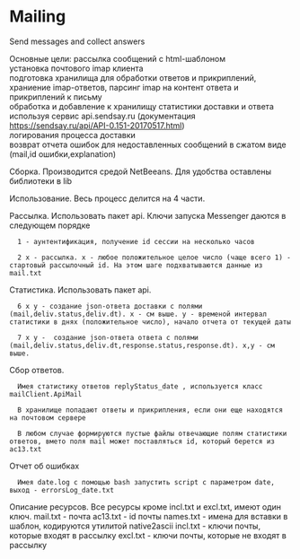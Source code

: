 # Mailing
Send messages and collect answers

Основные цели: 
  рассылка сообщений c html-шаблоном  
  установка почтового imap клиента  
  подготовка хранилища для обработки ответов и прикриплений, храниение imap-ответов, парсинг imap на контент ответа и прикриплений к письму  
  обработка и добавление к хранилищу статистики доставки и ответа используя сервис api.sendsay.ru (документация https://sendsay.ru/api/API-0.151-20170517.html)  
  логирования процесса доставки  
  возврат отчета ошибок для недоставленных сообщений в сжатом виде (mail,id ошибки,explanation)
  
Сборка.
  Производится средой NetBeeans. Для удобства оставлены библиотеки в lib
  
Использование. Весь процесс делится на 4 части. 

  Рассылка. Использовать пакет api. Ключи запуска Messenger даются в следующем порядке
  
      1 - аунтентификация, получение id сессии на несколько часов
      
      2 x - рассылка. x - любое положительное целое число (чаще всего 1) - стартовый рассылочный id. На этом шаге подхватываются данные из mail.txt
      
  Статистика. Использовать пакет api.
  
      6 x y - создание json-ответа доставки с полями (mail,deliv.status,deliv.dt). x - см выше. y - временой интервал статистики в днях (положительное число), начало отчета от текущей даты 
      
      7 x y -  создание json-ответа ответа с полями (mail,deliv.status,deliv.dt,response.status,response.dt). x,y - см выше.
      
  Сбор ответов. 
  
      Имея статистику ответов replyStatus_date , используется класс mailClient.ApiMail
      
      В хранилище попадают ответы и прикрипления, если они еще находятся на почтовом сервере
      
      В любом случае формируются пустые файлы отвечающие полям статистики ответов, вмето поля mail может поставляться id, который берется из ac13.txt
      
  Отчет об ошибках
  
      Имея date.log с помощью bash запустить script c параметром date, выход - errorsLog_date.txt
 
 Описание ресурсов. Все ресурсы кроме incl.txt и excl.txt, имеют один ключ.
    mail.txt - почта
    ac13.txt - id почты
    names.txt - имена для вставки в шаблон, кодируются утилитой native2ascii
    incl.txt - ключи почты, которые входят в рассылку
    excl.txt - ключи почты, которые не входят в рассылку  
      
  
